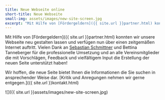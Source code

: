 ```yaml
---
title: Neue Webseite online
short-title: Neue Webseite
small-img: assets/images/new-site-screen.jpg
excerpt: "Mit Hilfe von [Fördergeldern]({{ site.url }}partner.html) konnten wir unsere Webseite neu gestalten lassen."
---
```



Mit Hilfe von [Fördergeldern]({{ site.url }}partner.html) konnten wir
unsere Webseite neu gestalten lassen und verfügen nun über einen
zeitgemäßen Internet auftritt. Vielen Dank an [Sebastian
Schmittner](http://echsecutables.schmittner.pw) und Bettina
Tanneberger für die professionelle Umsetzung und an alle
Vereinsmitglieder die mit Vorschlägen, Feedback und vielfältigem Input
die Erstellung der neuen Seite unterstützt haben!

Wir hoffen, die neue Seite bietet Ihnen die Informationen die Sie suchen in ansprechender Weise dar. [Kritik und Anregungen nehmen wir gerne entgegen.]({{ site.url }}kontakt.html)

![]({{ site.url }}assets/images/new-site-screen.jpg)

